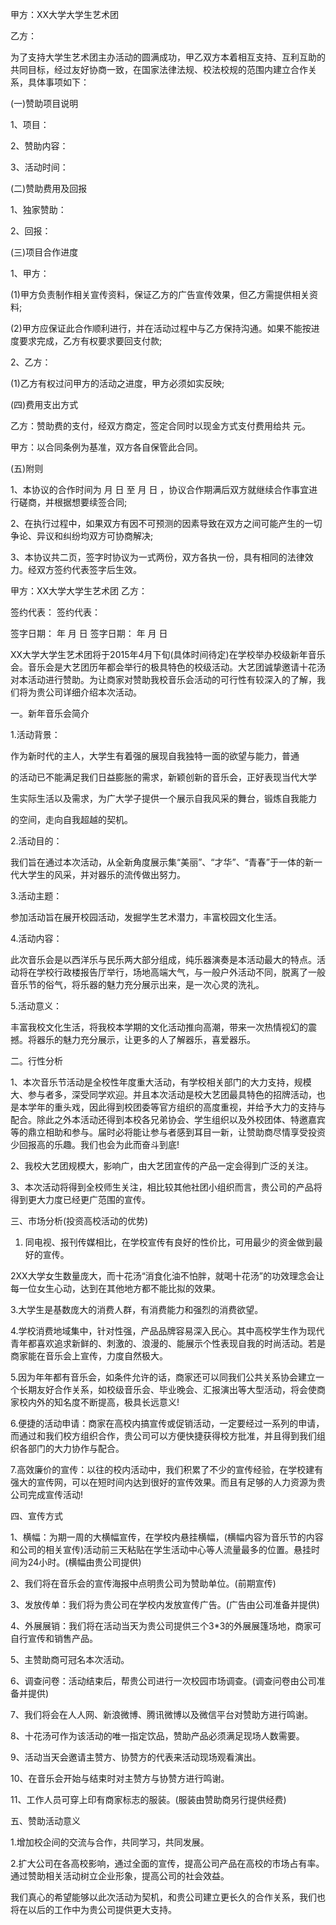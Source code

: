 
 


甲方：XX大学大学生艺术团


乙方：


为了支持大学生艺术团主办活动的圆满成功，甲乙双方本着相互支持、互利互助的共同目标，经过友好协商一致，在国家法律法规、校法校规的范围内建立合作关系，具体事项如下：


(一)赞助项目说明


1、项目：


2、赞助内容：


3、活动时间：


(二)赞助费用及回报


1、独家赞助：


2、回报：


(三)项目合作进度


1、甲方：


(1)甲方负责制作相关宣传资料，保证乙方的广告宣传效果，但乙方需提供相关资料;


(2)甲方应保证此合作顺利进行，并在活动过程中与乙方保持沟通。如果不能按进度要求完成，乙方有权要求要回支付款;


2、乙方：


(1)乙方有权过问甲方的活动之进度，甲方必须如实反映;


(四)费用支出方式


乙方：赞助费的支付，经双方商定，签定合同时以现金方式支付费用给共 元。


甲方：以合同条例为基准，双方各自保管此合同。


(五)附则


1、本协议的合作时间为 月 日 至 月 日 ，协议合作期满后双方就继续合作事宜进行磋商，并根据想要续签合同;


2、在执行过程中，如果双方有因不可预测的因素导致在双方之间可能产生的一切争论、异议和纠纷均双方可协商解决;


3、本协议共二页，签字时协议为一式两份，双方各执一份，具有相同的法律效力。经双方签约代表签字后生效。


甲方：XX大学大学生艺术团 乙方：


签约代表： 签约代表：


签字日期： 年 月 日 签字日期： 年 月 日


XX大学大学生艺术团将于2015年4月下旬(具体时间待定)在学校举办校级新年音乐会。音乐会是大艺团历年都会举行的极具特色的校级活动。大艺团诚挚邀请十花汤对本活动进行赞助。为让商家对赞助我校音乐会活动的可行性有较深入的了解，我们将为贵公司详细介绍本次活动。


一。新年音乐会简介


1.活动背景：


作为新时代的主人，大学生有着强的展现自我独特一面的欲望与能力，普通


的活动已不能满足我们日益膨胀的需求，新颖创新的音乐会，正好表现当代大学


生实际生活以及需求，为广大学子提供一个展示自我风采的舞台，锻炼自我能力


的空间，走向自我超越的契机。


2.活动目的：


我们旨在通过本次活动，从全新角度展示集“美丽”、“才华”、“青春”于一体的新一代大学生的风采，并对器乐的流传做出努力。


3.活动主题：


参加活动旨在展开校园活动，发掘学生艺术潜力，丰富校园文化生活。


4.活动内容：


此次音乐会是以西洋乐与民乐两大部分组成，纯乐器演奏是本活动最大的特点。活动将在学校行政楼报告厅举行，场地高端大气，与一般户外活动不同，脱离了一般音乐节的俗气，将乐器的魅力充分展示出来，是一次心灵的洗礼。


5.活动意义：


丰富我校文化生活，将我校本学期的文化活动推向高潮，带来一次热情视幻的震撼。将器乐的魅力充分展示，让更多的人了解器乐，喜爱器乐。


二。行性分析


1、本次音乐节活动是全校性年度重大活动，有学校相关部门的大力支持，规模大、参与者多，深受同学欢迎。并且本次活动是校大艺团最具特色的招牌活动，也是本学年的重头戏，因此得到校团委等官方组织的高度重视，并给予大力的支持与配合。除此之外本活动还得到本校各兄弟协会、学生组织以及外校团体、特邀嘉宾等的鼎立相助和参与。届时必将能让参与者感到耳目一新，让赞助商尽情享受投资少回报高的乐趣。我们也会为此而奋斗到底!


2、我校大艺团规模大，影响广，由大艺团宣传的产品一定会得到广泛的关注。


3、本次活动将得到全校师生关注，相比较其他社团小组织而言，贵公司的产品将得到更大力度已经更广范围的宣传。


三、市场分析(投资高校活动的优势)


1. 同电视、报刊传媒相比，在学校宣传有良好的性价比，可用最少的资金做到最好的宣传。


2XX大学女生数量庞大，而十花汤“消食化油不怕胖，就喝十花汤”的功效理念会让每一位女生心动，达到在其他地方都不能比拟的效果。


3.大学生是基数庞大的消费人群，有消费能力和强烈的消费欲望。


4.学校消费地域集中，针对性强，产品品牌容易深入民心。其中高校学生作为现代青年都喜欢追求新鲜的、刺激的、浪漫的、能展示个性表现自我的时尚活动。若是商家能在音乐会上宣传，力度自然极大。


5.因为年年都有音乐会，如条件允许的话，商家还可以同我们公共关系协会建立一个长期友好合作关系，如校级音乐会、毕业晚会、汇报演出等大型活动，将会使商家校内外的知名度不断提高，极具长远意义!


6.便捷的活动申请：商家在高校内搞宣传或促销活动，一定要经过一系列的申请，而通过和我们校方组织合作，贵公司可以方便快捷获得校方批准，并且得到我们组织各部门的大力协作与配合。


7.高效廉价的宣传：以往的校内活动中，我们积累了不少的宣传经验，在学校建有强大的宣传网，可以在短时间内达到很好的宣传效果。而且有足够的人力资源为贵公司完成宣传活动!


四、宣传方式


1、横幅：为期一周的大横幅宣传，在学校内悬挂横幅，(横幅内容为音乐节的内容和公司的相关宣传)活动前三天粘贴在学生活动中心等人流量最多的位置。悬挂时间为24小时。(横幅由贵公司提供)


2、我们将在音乐会的宣传海报中点明贵公司为赞助单位。(前期宣传)


3、发放传单：我们将为贵公司在学校内发放宣传广告。(广告由公司准备并提供)


4、外展展销：我们将在活动当天为贵公司提供三个3*3的外展展篷场地，商家可自行宣传和销售产品。


5、主赞助商可冠名本次活动。


6、调查问卷：活动结束后，帮贵公司进行一次校园市场调查。(调查问卷由公司准备并提供)


7、我们将会在人人网、新浪微博、腾讯微博以及微信平台对赞助方进行鸣谢。


8、十花汤可作为该活动的唯一指定饮品，赞助产品必须满足现场人数需要。


9、活动当天会邀请主赞方、协赞方的代表来活动现场观看演出。


10、在音乐会开始与结束时对主赞方与协赞方进行鸣谢。


11、工作人员可穿上印有商家标志的服装。(服装由赞助商另行提供经费)


五、赞助活动意义


1.增加校企间的交流与合作，共同学习，共同发展。


2.扩大公司在各高校影响，通过全面的宣传，提高公司产品在高校的市场占有率。通过赞助相关活动树立企业形象，提高公司的社会效益。


我们真心的希望能够以此次活动为契机，和贵公司建立更长久的合作关系，我们也将在以后的工作中为贵公司提供更大支持。
 


 

 
 
 
 
 
  


  
 

  


  


  
 
 
 
 

